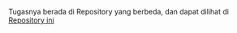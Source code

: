 Tugasnya berada di Repository yang berbeda, dan dapat dilihat di [Repository ini ](https://github.com/alfaisaldwi/Tugas1.git)